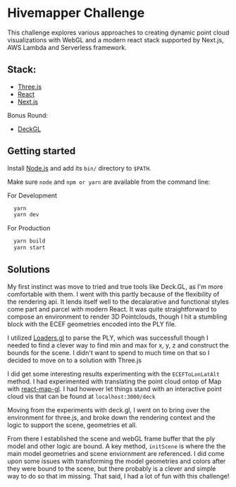 # Hivemapper Challenge

This challenge explores various approaches to creating dynamic point cloud visualizations with WebGL and a modern react stack supported by Next.js, AWS Lambda and Serverless framework.

## Stack:

- [Three.js](https://threejs.org/)
- [React](https://reactjs.org/)
- [Next.js](https://github.com/zeit/next.js)

Bonus Round:

- [DeckGL](https://deck.gl/)

## Getting started

Install [Node.js](https://nodejs.org/en/download/) and add its `bin/` directory to `$PATH`.

Make sure `node` and `npm or yarn` are available from the command line:

For Development
```bash
  yarn
  yarn dev
```

For Production
```bash
  yarn build
  yarn start
```


## Solutions

My first instinct was move to tried and true tools like Deck.GL, as I'm more comfortable with them. I went with this partly because of  the flexibility of the rendering api. It lends itself well to the decalarative and functional styles come part and parcel with modern React. It was quite straightforward to compose an environment to render 3D Pointclouds, though I hit a stumbling block with the ECEF geometries encoded into the PLY file.

I utilized [Loaders.gl](https://loaders.gl/) to parse the PLY, which was successfull though I needed to find a clever way to find min and max for x, y, z and construct the bounds for the scene. I didn't want to spend to much time on that so I decided to move on to a solution with Three.js

I did get some interesting results experimenting with the `ECEFToLonLatAlt` method. I had experimented with translating the point cloud ontop of Map with [react-map-gl](https://uber.github.io/react-map-gl/). I had however let things stand with an interactive point cloud vis that can be found at `localhost:3000/deck`

Moving from the experiments with deck.gl, I went on to bring over the environment for three.js, and broke down the rendering context and the logic to support the scene, geometries et all.

From there I established the scene and webGL frame buffer that the ply model and other logic are bound. A key method, `initScene` is where the the main model geometries and scene enviornment are referenced. I did come upon some issues with transforming the model geometries and colors after they were bound to the scene, but there probably is a clever and simple way to do so that im missing. That said, I had a lot of fun with this challenge!

